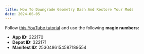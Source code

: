 ```yaml
---
title: How To Downgrade Geometry Dash And Restore Your Mods
date: 2024-06-05
---
```


Follow [this YouTube tutorial](https://youtu.be/44HBxzC_RTg) and use the following **magic numbers:**

- **App ID:** 322170
- **Depot ID:** 322171
- **Manifest ID:** 2530486154587189554